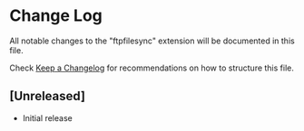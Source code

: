 # Change Log

All notable changes to the "ftpfilesync" extension will be documented in this file.

Check [Keep a Changelog](http://keepachangelog.com/) for recommendations on how to structure this file.

## [Unreleased]

- Initial release